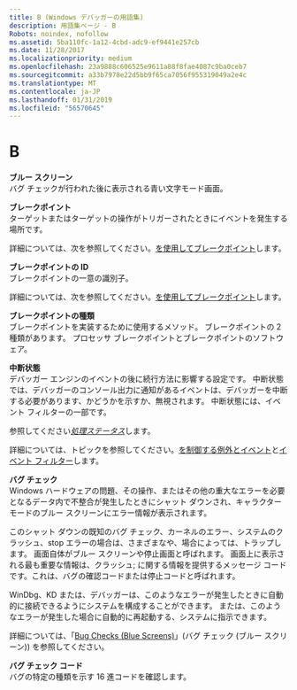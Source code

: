 ```yaml
---
title: B (Windows デバッガーの用語集)
description: 用語集ページ - B
Robots: noindex, nofollow
ms.assetid: 5ba110fc-1a12-4cbd-adc9-ef9441e257cb
ms.date: 11/28/2017
ms.localizationpriority: medium
ms.openlocfilehash: 23a9888c606525e9611a88f8fae4087c9ba0ceb7
ms.sourcegitcommit: a33b7978e22d5bb9f65ca7056f955319049a2e4c
ms.translationtype: MT
ms.contentlocale: ja-JP
ms.lasthandoff: 01/31/2019
ms.locfileid: "56570645"
---
```

# <a name="b"></a>B


<span id="blue_screen"></span><span id="BLUE_SCREEN"></span>**ブルー スクリーン**  
バグ チェックが行われた後に表示される青い文字モード画面。

<span id="breakpoint"></span><span id="BREAKPOINT"></span>**ブレークポイント**  
ターゲットまたはターゲットの操作がトリガーされたときにイベントを発生する場所です。

詳細については、次を参照してください。[を使用してブレークポイント](using-breakpoints.md)します。

<span id="breakpoint_id"></span><span id="BREAKPOINT_ID"></span>**ブレークポイントの ID**  
ブレークポイントの一意の識別子。

詳細については、次を参照してください。[を使用してブレークポイント](using-breakpoints.md)します。

<span id="breakpoint_type"></span><span id="BREAKPOINT_TYPE"></span>**ブレークポイントの種類**  
ブレークポイントを実装するために使用するメソッド。 ブレークポイントの 2 種類があります。 プロセッサ ブレークポイントとブレークポイントのソフトウェア。

<span id="break_status"></span><span id="BREAK_STATUS"></span>**中断状態**  
デバッガー エンジンのイベントの後に続行方法に影響する設定です。 中断状態では、デバッガーのコンソール出力に通知があるイベントは、デバッガーを中断する必要があります、かどうかを示すか、無視されます。 中断状態には、イベント フィルターの一部です。

参照してください[*処理ステータス*](h.md#handling-status)します。

詳細については、トピックを参照してください。[を制御する例外とイベント](controlling-exceptions-and-events.md)と[イベント フィルター](event-filters.md)します。

<span id="bug_check"></span><span id="BUG_CHECK"></span>**バグ チェック**  
Windows ハードウェアの問題、その操作、またはその他の重大なエラーを必要となるデータ内で不整合が発生したときにシャット ダウンされ、キャラクター モードのブルー スクリーンにエラー情報が表示されます。

このシャット ダウンの既知のバグ チェック、カーネルのエラー、システムのクラッシュ、stop エラーの場合は、さまざまなや、場合によっては、トラップします。 画面自体がブルー スクリーンや停止画面と呼ばれます。 画面上に表示される最も重要な情報は、クラッシュ; に関する情報を提供するメッセージ コードです。これは、バグの確認コードまたは停止コードと呼ばれます。

WinDbg、KD または、デバッガーは、このようなエラーが発生したときに自動的に接続できるようにシステムを構成することができます。 または、このようなエラーが発生した場合に自動的に再起動する、システムに指示できます。

詳細については、「[Bug Checks (Blue Screens)](bug-checks--blue-screens-.md)」(バグ チェック (ブルー スクリーン)) を参照してください。

<span id="bug_check_code"></span><span id="BUG_CHECK_CODE"></span>**バグ チェック コード**  
バグの特定の種類を示す 16 進コードを確認します。

 

 





